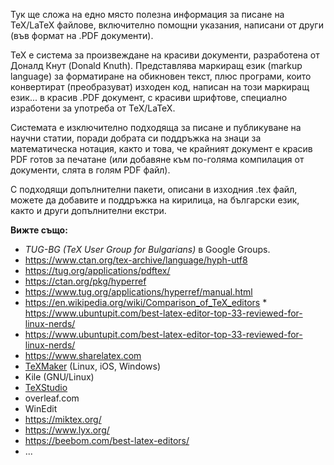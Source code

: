 Тук ще сложа на едно място полезна информация за писане на TeX/LaTeX файлове, включително помощни указания, написани от други (във формат на .PDF документи).

TeX е система за произвеждане на красиви документи, разработена от Доналд Кнут (Donald Knuth). Представлява маркиращ език (markup language) за форматиране на обикновен текст, плюс програми, които конвертират (преобразуват) изходен код, написан на този маркиращ език... в красив .PDF документ, с красиви шрифтове, специално изработени за употреба от TeX/LaTeX.

Системата е изключително подходяща за писане и публикуване на научни статии, поради добрата си поддръжка на знаци за математическа нотация, както и това, че крайният документ е красив PDF готов за печатане (или добавяне към по-голяма компилация от документи, слята в голям PDF файл).

С подходящи допълнителни пакети, описани в изходния .tex файл, можете да добавите и поддръжка на кирилица, на български език, както и други допълнителни екстри.

**Вижте също:**
* _TUG-BG (TeX User Group for Bulgarians)_ в Google Groups.
* https://www.ctan.org/tex-archive/language/hyph-utf8
* https://tug.org/applications/pdftex/
* https://ctan.org/pkg/hyperref
* https://www.tug.org/applications/hyperref/manual.html
* https://en.wikipedia.org/wiki/Comparison_of_TeX_editors * https://www.ubuntupit.com/best-latex-editor-top-33-reviewed-for-linux-nerds/
* https://www.ubuntupit.com/best-latex-editor-top-33-reviewed-for-linux-nerds/
* https://www.sharelatex.com
* [TeXMaker](http://www.xm1math.net/texmaker/) (Linux, iOS, Windows)
* Kile (GNU/Linux)
* [TeXStudio](https://www.texstudio.org/)
* overleaf.com
* WinEdit
* https://miktex.org/
* https://www.lyx.org/
* https://beebom.com/best-latex-editors/
* ...
